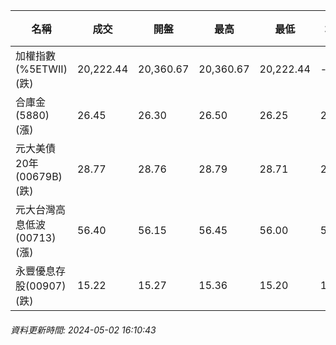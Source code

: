 | 名稱 | 成交 | 開盤 | 最高 | 最低 | 均價 | 成交金額(億) | 昨收 | 漲跌幅 | 漲跌 | 總量 | 昨量 | 振幅 |
| -------- | -------- | -------- | -------- |-------- | -------- | -------- |-------- |-------- |-------- | -------- | -------- |-------- |
|加權指數(%5ETWII) (跌)|20,222.44|20,360.67|20,360.67|20,222.44|-|3,895.21|20,396.60|0.85%|174.16|8,351,400|0|0.68%|
|合庫金(5880) (漲)|26.45|26.30|26.50|26.25|26.43|3.21|26.20|0.95%|0.25|12,152|12,001|0.95%|
|元大美債20年(00679B) (跌)|28.77|28.76|28.79|28.71|28.76|8.56|28.84|0.24%|0.07|29,778|28,329|0.28%|
|元大台灣高息低波(00713) (漲)|56.40|56.15|56.45|56.00|56.29|2.06|56.20|0.36%|0.20|3,663|2,428|0.80%|
|永豐優息存股(00907) (跌)|15.22|15.27|15.36|15.20|15.30|0.258|15.27|0.33%|0.05|1,685|2,294|1.05%|
###### 資料更新時間: 2024-05-02 16:10:43